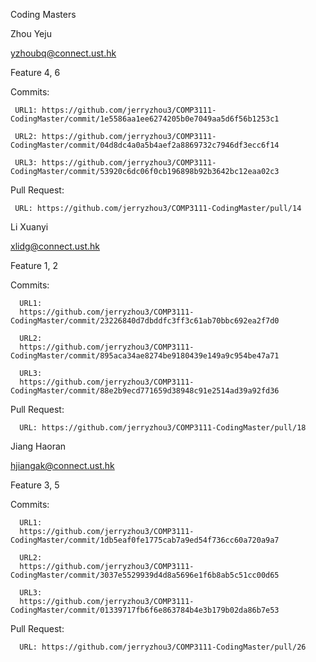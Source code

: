Coding Masters

   Zhou Yeju

   yzhoubq@connect.ust.hk

   Feature 4, 6

   Commits:

     URL1: https://github.com/jerryzhou3/COMP3111-CodingMaster/commit/1e5586aa1ee6274205b0e7049aa5d6f56b1253c1

     URL2: https://github.com/jerryzhou3/COMP3111-CodingMaster/commit/04d8dc4a0a5b4aef2a8869732c7946df3ecc6f14

     URL3: https://github.com/jerryzhou3/COMP3111-CodingMaster/commit/53920c6dc06f0cb196898b92b3642bc12eaa02c3

   Pull Request:

     URL: https://github.com/jerryzhou3/COMP3111-CodingMaster/pull/14


   Li Xuanyi

   xlidg@connect.ust.hk

   Feature 1, 2

   Commits:

      URL1:
      https://github.com/jerryzhou3/COMP3111-CodingMaster/commit/23226840d7dbddfc3ff3c61ab70bbc692ea2f7d0

      URL2:
      https://github.com/jerryzhou3/COMP3111-CodingMaster/commit/895aca34ae8274be9180439e149a9c954be47a71

      URL3:
      https://github.com/jerryzhou3/COMP3111-CodingMaster/commit/88e2b9ecd771659d38948c91e2514ad39a92fd36

   Pull Request:

      URL: https://github.com/jerryzhou3/COMP3111-CodingMaster/pull/18


   Jiang Haoran

   hjiangak@connect.ust.hk

   Feature 3, 5

   Commits:

      URL1:
      https://github.com/jerryzhou3/COMP3111-CodingMaster/commit/1db5eaf0fe1775cab7a9ed54f736cc60a720a9a7

      URL2:
      https://github.com/jerryzhou3/COMP3111-CodingMaster/commit/3037e5529939d4d8a5696e1f6b8ab5c51cc00d65

      URL3:
      https://github.com/jerryzhou3/COMP3111-CodingMaster/commit/01339717fb6f6e863784b4e3b179b02da86b7e53


   Pull Request:

      URL: https://github.com/jerryzhou3/COMP3111-CodingMaster/pull/26


